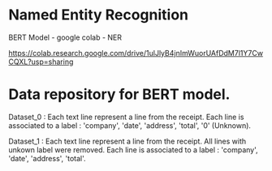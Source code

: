 # Named Entity Recognition
BERT Model - google colab - NER

https://colab.research.google.com/drive/1ulJlyB4jnImWuorUAfDdM7l1Y7CwCQXL?usp=sharing

# Data repository for BERT model.

Dataset_0 : 
Each text line represent a line from the receipt.
Each line is associated to a label : 'company', 'date', 'address', 'total', '0' (Unknown).

Dataset_1 : 
Each text line represent a line from the receipt.
All lines with unkown label were removed.
Each line is associated to a label : 'company', 'date', 'address', 'total'.
